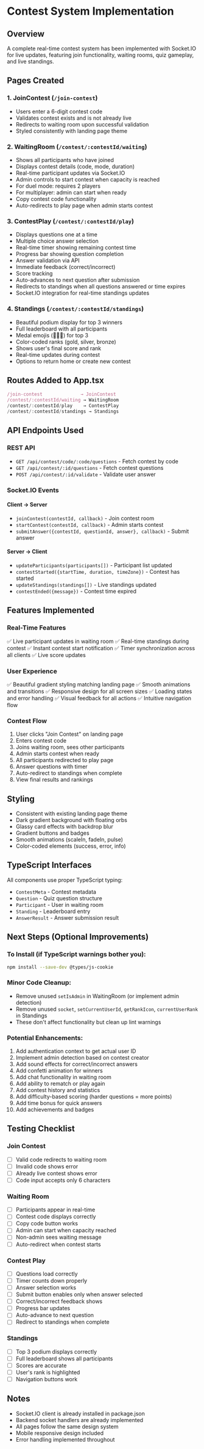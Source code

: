 # Contest System Implementation

## Overview
A complete real-time contest system has been implemented with Socket.IO for live updates, featuring join functionality, waiting rooms, quiz gameplay, and live standings.

## Pages Created

### 1. **JoinContest** (`/join-contest`)
- Users enter a 6-digit contest code
- Validates contest exists and is not already live
- Redirects to waiting room upon successful validation
- Styled consistently with landing page theme

### 2. **WaitingRoom** (`/contest/:contestId/waiting`)
- Shows all participants who have joined
- Displays contest details (code, mode, duration)
- Real-time participant updates via Socket.IO
- Admin controls to start contest when capacity is reached
- For duel mode: requires 2 players
- For multiplayer: admin can start when ready
- Copy contest code functionality
- Auto-redirects to play page when admin starts contest

### 3. **ContestPlay** (`/contest/:contestId/play`)
- Displays questions one at a time
- Multiple choice answer selection
- Real-time timer showing remaining contest time
- Progress bar showing question completion
- Answer validation via API
- Immediate feedback (correct/incorrect)
- Score tracking
- Auto-advances to next question after submission
- Redirects to standings when all questions answered or time expires
- Socket.IO integration for real-time standings updates

### 4. **Standings** (`/contest/:contestId/standings`)
- Beautiful podium display for top 3 winners
- Full leaderboard with all participants
- Medal emojis (🥇🥈🥉) for top 3
- Color-coded ranks (gold, silver, bronze)
- Shows user's final score and rank
- Real-time updates during contest
- Options to return home or create new contest

## Routes Added to App.tsx
```typescript
/join-contest              → JoinContest
/contest/:contestId/waiting → WaitingRoom
/contest/:contestId/play    → ContestPlay
/contest/:contestId/standings → Standings
```

## API Endpoints Used

### REST API
- `GET /api/contest/code/:code/questions` - Fetch contest by code
- `GET /api/contest/:id/questions` - Fetch contest questions
- `POST /api/contest/:id/validate` - Validate user answer

### Socket.IO Events

#### Client → Server
- `joinContest(contestId, callback)` - Join contest room
- `startContest(contestId, callback)` - Admin starts contest
- `submitAnswer({contestId, questionId, answer}, callback)` - Submit answer

#### Server → Client
- `updateParticipants(participants[])` - Participant list updated
- `contestStarted({startTime, duration, timeZone})` - Contest has started
- `updateStandings(standings[])` - Live standings updated
- `contestEnded({message})` - Contest time expired

## Features Implemented

### Real-Time Features
✅ Live participant updates in waiting room
✅ Real-time standings during contest
✅ Instant contest start notification
✅ Timer synchronization across all clients
✅ Live score updates

### User Experience
✅ Beautiful gradient styling matching landing page
✅ Smooth animations and transitions
✅ Responsive design for all screen sizes
✅ Loading states and error handling
✅ Visual feedback for all actions
✅ Intuitive navigation flow

### Contest Flow
1. User clicks "Join Contest" on landing page
2. Enters contest code
3. Joins waiting room, sees other participants
4. Admin starts contest when ready
5. All participants redirected to play page
6. Answer questions with timer
7. Auto-redirect to standings when complete
8. View final results and rankings

## Styling
- Consistent with existing landing page theme
- Dark gradient background with floating orbs
- Glassy card effects with backdrop blur
- Gradient buttons and badges
- Smooth animations (scaleIn, fadeIn, pulse)
- Color-coded elements (success, error, info)

## TypeScript Interfaces
All components use proper TypeScript typing:
- `ContestMeta` - Contest metadata
- `Question` - Quiz question structure
- `Participant` - User in waiting room
- `Standing` - Leaderboard entry
- `AnswerResult` - Answer submission result

## Next Steps (Optional Improvements)

### To Install (if TypeScript warnings bother you):
```bash
npm install --save-dev @types/js-cookie
```

### Minor Code Cleanup:
- Remove unused `setIsAdmin` in WaitingRoom (or implement admin detection)
- Remove unused `socket`, `setCurrentUserId`, `getRankIcon`, `currentUserRank` in Standings
- These don't affect functionality but clean up lint warnings

### Potential Enhancements:
1. Add authentication context to get actual user ID
2. Implement admin detection based on contest creator
3. Add sound effects for correct/incorrect answers
4. Add confetti animation for winners
5. Add chat functionality in waiting room
6. Add ability to rematch or play again
7. Add contest history and statistics
8. Add difficulty-based scoring (harder questions = more points)
9. Add time bonus for quick answers
10. Add achievements and badges

## Testing Checklist

### Join Contest
- [ ] Valid code redirects to waiting room
- [ ] Invalid code shows error
- [ ] Already live contest shows error
- [ ] Code input accepts only 6 characters

### Waiting Room
- [ ] Participants appear in real-time
- [ ] Contest code displays correctly
- [ ] Copy code button works
- [ ] Admin can start when capacity reached
- [ ] Non-admin sees waiting message
- [ ] Auto-redirect when contest starts

### Contest Play
- [ ] Questions load correctly
- [ ] Timer counts down properly
- [ ] Answer selection works
- [ ] Submit button enables only when answer selected
- [ ] Correct/incorrect feedback shows
- [ ] Progress bar updates
- [ ] Auto-advance to next question
- [ ] Redirect to standings when complete

### Standings
- [ ] Top 3 podium displays correctly
- [ ] Full leaderboard shows all participants
- [ ] Scores are accurate
- [ ] User's rank is highlighted
- [ ] Navigation buttons work

## Notes
- Socket.IO client is already installed in package.json
- Backend socket handlers are already implemented
- All pages follow the same design system
- Mobile responsive design included
- Error handling implemented throughout
